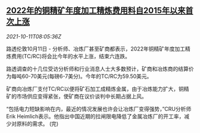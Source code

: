 <!--1633941062000-->
[2022年的铜精矿年度加工精炼费用料自2015年以来首次上涨](https://cn.reuters.com/article/copper-refinery-charge-1011-idCNKBS2H10PO)
------

<div><i>2021-10-11T08:05:36Z</i></div><p>路透伦敦10月11日 - 分析师、冶炼厂甚至矿商都表示，2022年铜精矿年度加工精炼费用(TC/RC)将会比今年的水平上涨，结束六连跌。</p><p>路透调查的十几位受访分析师和行业消息人士大多数预计，矿商和冶炼商的结算价为每吨60-70美元(每磅6-7美分)。今年的TC/RC为59.50美元。</p><p>矿商向冶炼厂支付TC/RC以便将矿石加工成精炼金属，由于冶炼能力扩大，铜精矿的市场供应变得紧张，使矿商在议价谈判中长期占据上风。</p><p>“包括电力短缺影响在内，最近的情况发展也许会让冶炼厂变得强势，”CRU分析师Erik Heimlich表示。他指出中国近期的拉闸限电降低了金属冶炼厂的开工率，减少对原料的需求。 (完)</p>
